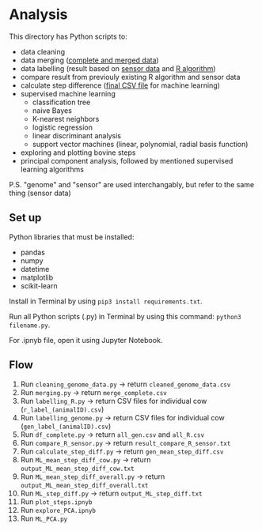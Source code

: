 # Analysis
This directory has Python scripts to:
- data cleaning
- data merging
  ([complete and merged data](https://ubcca-my.sharepoint.com/:x:/g/personal/ramon_lawrence_ubc_ca/EVlzmtK_lwxDu2eAxZYz7m8BcYvZOeW8XBjcVKqUKDy0ig?e=6mmpRd))
- data labelling (result based on [sensor data](https://ubcca-my.sharepoint.com/:x:/g/personal/ramon_lawrence_ubc_ca/ET_fUww-dZFOhhGSWkj6j8EBhy0SnBYNT3FfkQEPO8Q0cg?e=85pcqo) and [R algorithm](https://ubcca-my.sharepoint.com/:x:/g/personal/ramon_lawrence_ubc_ca/ET66Wrn7qEVMv1cWQJev0UsByvyBp9ktxXFyCaiuQRK9Ig?e=UxSioL))
- compare result from previouly existing R algorithm and sensor data
- calculate step difference ([final CSV file](https://ubcca-my.sharepoint.com/:x:/g/personal/ramon_lawrence_ubc_ca/ERiZ10VBu-dBifB2QkEx1W4BFJVrlMUV-xKKRLRliMv6zg?e=5Qjnc1) for machine learning)
- supervised machine learning
  - classification tree
  - naive Bayes
  - K-nearest neighbors
  - logistic regression
  - linear discriminant analysis
  - support vector machines (linear, polynomial, radial basis function)
- exploring and plotting bovine steps
- principal component analysis, followed by mentioned supervised learning algorithms

P.S. "genome" and "sensor" are used interchangably, but refer to the same thing (sensor data)

## Set up
Python libraries that must be installed:
- pandas
- numpy
- datetime
- matplotlib
- scikit-learn

Install in Terminal by using `pip3 install requirements.txt`.

Run all Python scripts (.py) in Terminal by using this command: `python3 filename.py`.

For .ipnyb file, open it using Jupyter Notebook.

## Flow
1. Run `cleaning_genome_data.py` -> return `cleaned_genome_data.csv`
2. Run `merging.py` -> return `merge_complete.csv`
3. Run `labelling_R.py` -> return CSV files for individual cow (`r_label_(animalID).csv`)
4. Run `labelling_genome.py` -> return CSV files for individual cow (`gen_label_(animalID).csv`)
5. Run `df_complete.py` -> return `all_gen.csv` and `all_R.csv`
6. Run `compare_R_sensor.py` -> return `result_compare_R_sensor.txt`
7. Run `calculate_step_diff.py` -> return `gen_mean_step_diff.csv`
8. Run `ML_mean_step_diff_cow.py` -> return `output_ML_mean_step_diff_cow.txt`
9. Run `ML_mean_step_diff_overall.py` -> return `output_ML_mean_step_diff_overall.txt`
10. Run `ML_step_diff.py` -> return `output_ML_step_diff.txt`
11. Run `plot_steps.ipnyb`
12. Run `explore_PCA.ipnyb`
13. Run `ML_PCA.py`
